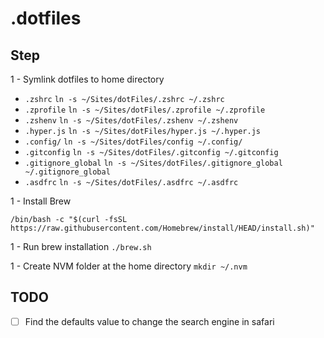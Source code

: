 # .dotfiles

## Step

1 - Symlink dotfiles to home directory

- `.zshrc` `ln -s ~/Sites/dotFiles/.zshrc ~/.zshrc`
- `.zprofile` `ln -s ~/Sites/dotFiles/.zprofile ~/.zprofile`
- `.zshenv` `ln -s ~/Sites/dotFiles/.zshenv ~/.zshenv`
- `.hyper.js` `ln -s ~/Sites/dotFiles/hyper.js ~/.hyper.js`
- `.config/` `ln -s ~/Sites/dotFiles/config ~/.config/`
- `.gitconfig` `ln -s ~/Sites/dotFiles/.gitconfig ~/.gitconfig`
- `.gitignore_global` `ln -s ~/Sites/dotFiles/.gitignore_global ~/.gitignore_global`
- `.asdfrc` `ln -s ~/Sites/dotFiles/.asdfrc ~/.asdfrc`

1 - Install Brew

```shell
/bin/bash -c "$(curl -fsSL https://raw.githubusercontent.com/Homebrew/install/HEAD/install.sh)"
```

1 - Run brew installation `./brew.sh`

1 - Create NVM folder at the home directory `mkdir ~/.nvm`


## TODO
- [ ] Find the defaults value to change the search engine in safari